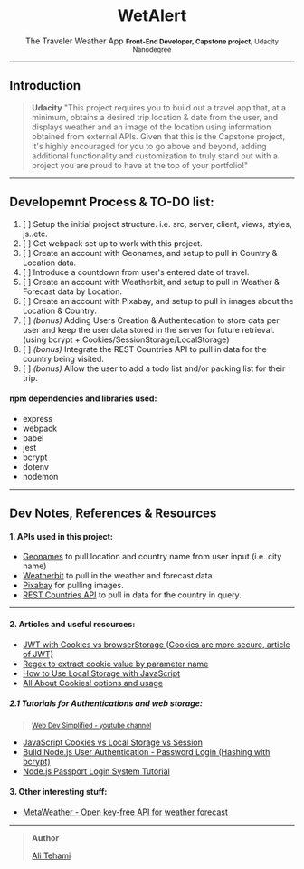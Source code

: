 <center>

# WetAlert
The Traveler Weather App
 <small> **Front-End Developer, Capstone project**, Udacity Nanodegree </small>

 </center>

---
## Introduction

> **Udacity**
"This project requires you to build out a travel app that, at a minimum, obtains a desired trip location & date from the user, and displays weather and an image of the location using information obtained from external APIs. Given that this is the Capstone project, it's highly encouraged for you to go above and beyond, adding additional functionality and customization to truly stand out with a project you are proud to have at the top of your portfolio!"
>
---

## Developemnt Process & TO-DO list:

1. [ ] Setup the initial project structure. i.e. src, server, client, views, styles, js..etc.
2. [ ] Get webpack set up to work with this project.
3. [ ] Create an account with Geonames, and setup to pull in Country & Location data.
4. [ ] Introduce a countdown from user's entered date of travel.
5. [ ] Create an account with Weatherbit, and setup to pull in Weather & Forecast data by Location.
6. [ ] Create an account with Pixabay, and setup to pull in images about the Location & Country.
7. [ ] *(bonus)* Adding Users Creation & Authentecation to store data per user and keep the user data stored in the server for future retrieval. (using bcrypt + Cookies/SessionStorage/LocalStorage)
8. [ ] *(bonus)* Integrate the REST Countries API to pull in data for the country being visited.
9. [ ] *(bonus)* Allow the user to add a todo list and/or packing list for their trip.

#### npm dependencies and libraries used:

- express
- webpack
- babel
- jest
- bcrypt
- dotenv
- nodemon

---

## Dev Notes, References & Resources

#### 1. APIs used in this project:

- [Geonames](http://www.geonames.org/export/web-services.html) to pull location and country name from user input (i.e. city name)
- [Weatherbit](https://www.weatherbit.io/account/create) to pull in the weather and forecast data.
- [Pixabay](https://pixabay.com/api/docs/) for pulling images.
- [REST Countries API](https://restcountries.eu/) to pull in data for the country in query.

---

#### 2. Articles and useful resources:

- [JWT with Cookies vs browserStorage
  (Cookies are more secure, article of JWT)](https://stormpath.com/blog/where-to-store-your-jwts-cookies-vs-html5-web-storage)
- [Regex to extract cookie value by parameter name](https://regex-tutorial.com/getCookieWithRegex.html)
- [How to Use Local Storage with JavaScript](https://www.taniarascia.com/how-to-use-local-storage-with-javascript/)
- [All About Cookies! options and usage](https://javascript.info/cookie)

##### 2.1 Tutorials for Authentications and web storage:

> <sub>[Web Dev Simplified - youtube channel](https://www.youtube.com/channel/UCFbNIlppjAuEX4znoulh0Cw)</sub>

- [JavaScript Cookies vs Local Storage vs Session](https://www.youtube.com/watch?v=GihQAC1I39Q)
- [Build Node.js User Authentication - Password Login (Hashing with bcrypt)](https://www.youtube.com/watch?v=Ud5xKCYQTjM)
- [Node.js Passport Login System Tutorial](https://www.youtube.com/watch?v=-RCnNyD0L-s)

#### 3. Other interesting stuff:

- [MetaWeather - Open key-free API for weather forecast](https://www.metaweather.com/api/ "Open key-free API for weather forecast")

---

> **Author**
>
> [Ali Tehami](https://www.linkedin.com/in/alitehami/ "linkedin profile")
